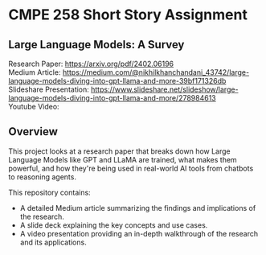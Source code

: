 # **CMPE 258 Short Story Assignment**

## Large Language Models: A Survey

Research Paper: https://arxiv.org/pdf/2402.06196  
Medium Article: https://medium.com/@nikhilkhanchandani_43742/large-language-models-diving-into-gpt-llama-and-more-39bf171326db  
Slideshare Presentation: https://www.slideshare.net/slideshow/large-language-models-diving-into-gpt-llama-and-more/278984613  
Youtube Video:

## Overview

This project looks at a research paper that breaks down how Large Language Models like GPT and LLaMA are trained, what makes them powerful, and how they're being used in real-world AI tools from chatbots to reasoning agents.

This repository contains:

- A detailed Medium article summarizing the findings and implications of the research.
- A slide deck explaining the key concepts and use cases.
- A video presentation providing an in-depth walkthrough of the research and its applications.
